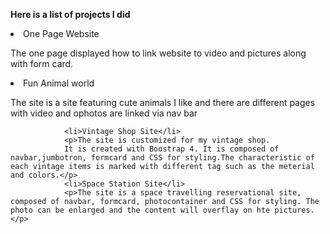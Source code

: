   <b><p>Here is a list of projects I did</p> </b>
                <li>One Page Website</li>
                <p>The one page displayed how to link website to video and pictures along with form card. </p>
                 <li>Fun Animal world</li>
                <p>The site is a site featuring cute animals I like and there are different pages with video and ophotos are linked via nav bar</p>
               
                <li>Vintage Shop Site</li>
                <p>The site is customized for my vintage shop. 
                It is created with Boostrap 4. It is composed of navbar,jumbotron, formcard and CSS for styling.The characteristic of each vintage items is marked with different tag such as the meterial and colors.</p>
                <li>Space Station Site</li>
                <p>The site is a space travelling reservational site, composed of navbar, formcard, photocontainer and CSS for styling. The photo can be enlarged and the content will overflay on hte pictures. </p>
               

            
